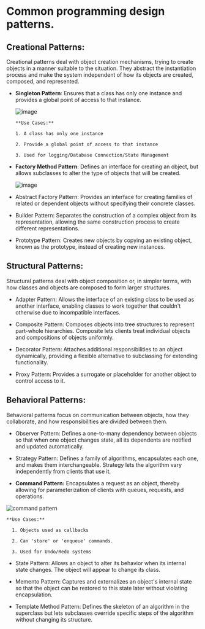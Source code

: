 # Common programming design patterns.

## Creational Patterns:
Creational patterns deal with object creation mechanisms, trying to create objects in a manner suitable to the situation. They abstract the instantiation process and make the system independent of how its objects are created, composed, and represented.

- **Singleton Pattern**: Ensures that a class has only one instance and provides a global point of access to that instance.
  
  ![image](https://github.com/Kooroshoo/Design-Patterns/assets/26629624/ce344f35-22dd-4566-a0a9-5b87b3417807)

      **Use Cases:**
  
      1. A class has only one instance

      2. Provide a global point of access to that instance
  
      3. Used for logging/Database Connection/State Management


- **Factory Method Pattern**: Defines an interface for creating an object, but allows subclasses to alter the type of objects that will be created.

  ![image](https://github.com/Kooroshoo/Design-Patterns/assets/26629624/bb8357b1-e2a6-487c-b808-041f0072e0c9)


- Abstract Factory Pattern: Provides an interface for creating families of related or dependent objects without specifying their concrete classes.

- Builder Pattern: Separates the construction of a complex object from its representation, allowing the same construction process to create different representations.

- Prototype Pattern: Creates new objects by copying an existing object, known as the prototype, instead of creating new instances.
  

## Structural Patterns:
Structural patterns deal with object composition or, in simpler terms, with how classes and objects are composed to form larger structures.

- Adapter Pattern: Allows the interface of an existing class to be used as another interface, enabling classes to work together that couldn't otherwise due to incompatible interfaces.

- Composite Pattern: Composes objects into tree structures to represent part-whole hierarchies. Composite lets clients treat individual objects and compositions of objects uniformly.

- Decorator Pattern: Attaches additional responsibilities to an object dynamically, providing a flexible alternative to subclassing for extending functionality.

- Proxy Pattern: Provides a surrogate or placeholder for another object to control access to it.
  

## Behavioral Patterns:
Behavioral patterns focus on communication between objects, how they collaborate, and how responsibilities are divided between them.

- Observer Pattern: Defines a one-to-many dependency between objects so that when one object changes state, all its dependents are notified and updated automatically.

- Strategy Pattern: Defines a family of algorithms, encapsulates each one, and makes them interchangeable. Strategy lets the algorithm vary independently from clients that use it.

- **Command Pattern:** Encapsulates a request as an object, thereby allowing for parameterization of clients with queues, requests, and operations.

![command pattern](https://github.com/Kooroshoo/Design-Patterns/assets/26629624/abdb7e73-3b29-4fd8-ab88-5a4780cdbd54)

    **Use Cases:**
  
      1. Objects used as callbacks
  
      2. Can 'store' or 'enqueue' commands.
  
      3. Used for Undo/Redo systems
    
- State Pattern: Allows an object to alter its behavior when its internal state changes. The object will appear to change its class.

- Memento Pattern: Captures and externalizes an object's internal state so that the object can be restored to this state later without violating encapsulation.

- Template Method Pattern: Defines the skeleton of an algorithm in the superclass but lets subclasses override specific steps of the algorithm without changing its structure.





